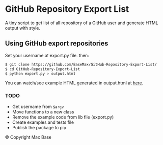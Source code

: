 # GitHub Repository Export List

A tiny script to get list of all repository of a GitHub user and generate HTML output with style.

## Using GitHub export repositories

Set your username at export.py file. then:

```bash
$ git clone https://github.com/BaseMax/GitHub-Repository-Export-List/
$ cd GitHub-Repository-Export-List
$ python export.py > output.html
```

You can watch/see example HTML generated in output.html at [here](https://basemax.github.io/GitHub-Repository-Export-List/output.html).

### TODO

- Get username from `$argv`
- Move functions to a new class
- Remove the example code from lib file (export.py)
- Create examples and tests file
- Publish the package to pip

© Copyright Max Base
